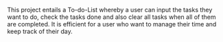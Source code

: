 This project entails a To-do-List whereby a user can input the tasks they want to do, check the tasks done and also clear all tasks when all of them are completed. It is efficient for a user who want to manage their time and keep track of their day.